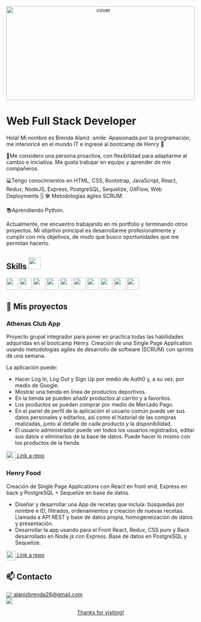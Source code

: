 <div align="center">
<img width="100%" height = "250px" src="https://www.thegreatpearler.com/pluriverse/wp-content/uploads/sites/5/2021/10/hello-world.gif" alt="cover" />
</div>

<h1>Web Full Stack Developer</h1>
<p align='center'>
</p>

<div size='20px'> 
Hola! Mi nombre es Brenda Alaniz :smile: 
Apasionada por la programación, me interioricé en el mundo IT e ingresé al bootcamp de Henry 🚀

🙋Me considero una persona proactiva, con flexibilidad para adaptarme al cambio e iniciativa. Me gusta trabajar en equipo y aprender de mis compañeros.

💻Tengo conocimientos en HTML, CSS, Bootstrap, JavaScript, React, Redux, NodeJS, Express, PostgreSQL, Sequelize, GitFlow, Web Deployments || 🛠 Metodologías ágiles SCRUM.

📚Aprendiendo Python.

Actualmente, me encuentro trabajando en mi portfolio y terminando otros proyectos. Mi objetivo principal es desarrollarme profesionalmente y cumplir con mis objetivos, de modo que busco oportunidades que me permitan hacerlo. 

</div>

<h2> Skills <img src = "https://media2.giphy.com/media/QssGEmpkyEOhBCb7e1/giphy.gif?cid=ecf05e47a0n3gi1bfqntqmob8g9aid1oyj2wr3ds3mg700bl&rid=giphy.gif" width = 32px> </h2>
<div justify-content = "space-arround">

<img width ='32px' src ='https://raw.githubusercontent.com/rahulbanerjee26/githubAboutMeGenerator/main/icons/html.svg'> <img width ='32px' src ='https://raw.githubusercontent.com/rahulbanerjee26/githubAboutMeGenerator/main/icons/javascript.svg'> <img width ='32px' src ='https://raw.githubusercontent.com/rahulbanerjee26/githubAboutMeGenerator/main/icons/css.svg'> <img width ='32px' src ='https://raw.githubusercontent.com/rahulbanerjee26/githubAboutMeGenerator/main/icons/express.svg'> <img width ='32px' src ='https://raw.githubusercontent.com/rahulbanerjee26/githubAboutMeGenerator/main/icons/nodejs.svg'>  <img width ='32px' src ='https://raw.githubusercontent.com/rahulbanerjee26/githubAboutMeGenerator/main/icons/postman.svg'>  <img width ='32px' src ='https://raw.githubusercontent.com/rahulbanerjee26/githubAboutMeGenerator/main/icons/postgresql.svg'>  <img width ='32px' src ='https://raw.githubusercontent.com/rahulbanerjee26/githubAboutMeGenerator/main/icons/reactjs.svg'>  <img width ='32px' src ='https://raw.githubusercontent.com/rahulbanerjee26/githubAboutMeGenerator/main/icons/redux.svg'>  <img width ='32px' src ='https://raw.githubusercontent.com/rahulbanerjee26/githubAboutMeGenerator/main/icons/bootstrap.svg'>

</div>

<h2> 📌 Mis proyectos </h2>

### Athenas Club App

Proyecto grupal integrador para poner en practica todas las habilidades adquiridas en el bootcamp Henry. Creación de una Single Page Application usando metodologías ágiles de desarrollo de software (SCRUM) con sprints de una semana.

La aplicación puede:
- Hacer Log In, Log Out y Sign Up por medio de Auth0 y, a su vez, por medio de Google.
- Mostrar una tienda en línea de productos deportivos.
- En la tienda se pueden añadir productos al carrito y a favoritos.
- Los productos se pueden comprar por medio de Mercado Pago.
- En el panel de perfil de la aplicación el usuario común puede ver sus datos personales y editarlos, así como el historial de las compras realizadas, junto al detalle de cada producto y la disponibilidad.
- El usuario administrador puede ver todos los usuarios registrados, editar sus datos o eliminarlos de la base de datos. Puede hacer lo mismo con los productos de la tienda.

<a href="https://github.com/MATarg81/proyecto-final">
      <img align="center" src="https://user-images.githubusercontent.com/76783198/183681387-b4432771-313b-4527-a157-75786233b3b0.svg" width="25" height="25"/>
      Link a repo
</a>


### Henry Food
Creación de Single Page Applications con React en front end, Express en back y PostgreSQL + Sequelize en base de datos.

- Diseñar y desarrollar una App de recetas que incluía: búsquedas por nombre e ID, filtrados, ordenamientos y creación de nuevas recetas. Llamada a API REST y base de datos propia, homogeneización de datos y presentación.
- Desarrollar la app usando para el Front React, Redux, CSS puro y Back desarrollado en Node.js con Express. Base de datos en PostgreSQL y Sequelize.

<a href="https://github.com/Macrofago096/Proyecto-Individual-Food">
      <img align="center" src="https://user-images.githubusercontent.com/76783198/183681387-b4432771-313b-4527-a157-75786233b3b0.svg" width="25" height="25"/>
      Link a repo
</a>
<br>

## 📫 Contacto

<p>
    <a href="https://alanizbrenda26@gmail.com">
      <img align="center" src="https://user-images.githubusercontent.com/76783198/182482940-c4a2a044-de93-4450-b354-9628cbb175c9.svg"/>
     alanizbrenda26@gmail.com
    </a>    
    <br>
    <a href="https://www.linkedin.com/in/brenda-c-alaniz-/">
      <img align="center" src="https://user-images.githubusercontent.com/76783198/182481396-19c89e94-f3ba-4e33-9df4-f5b7a094cf8f.svg"/>
<p/>

<footer align='center'>Thanks for visiting!</footer>
